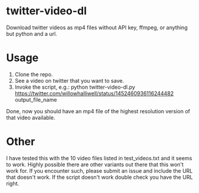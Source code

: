 # twitter-video-dl
Download twitter videos as mp4 files without API key, ffmpeg, or anything but python and a url.

# Usage
1. Clone the repo.
2. See a video on twitter that you want to save.
3. Invoke the script, e.g.: python twitter-video-dl.py https://twitter.com/willowhalliwell/status/1452460936116244482 output_file_name

Done, now you should have an mp4 file of the highest resolution version of that video available.

# Other

I have tested this with the 10 video files listed in test_videos.txt and it seems to work.  Highly possible there are other variants out there that this won't work for.  If you encounter such, please submit an issue and include the URL that doesn't work.  If the script doesn't work double check you have the URL right.
